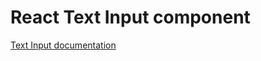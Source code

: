 # React Text Input component

[Text Input documentation](../../../css/src/components/text-input/README.md)
